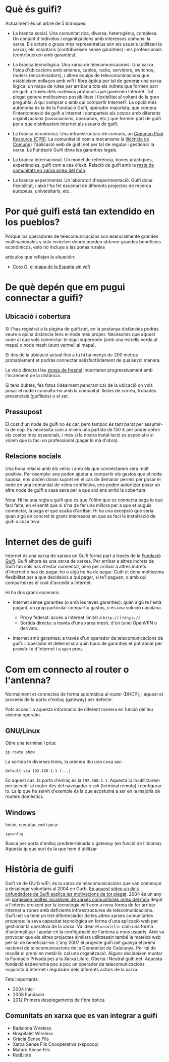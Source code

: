 # Què és guifi?

Actualment és un arbre de 5 branques:

- La branca social. Una comunitat rica, diversa, heterogènia, complexa. Un conjunt d'individus i organitzacions amb interessos comuns: la xarxa. Els actors o grups més representatius són els usuaris (utilitzen la xarxa), els voluntaris (contribueixen sense garanties) i els professionals (contribueixen amb garanties).

- La branca tecnològica. Una xarxa de telecomunicacions. Una xarxa física d'ubicacions amb antenes, cables, racks, servidors, switchos, routers (encaminadors), i altres equips de telecomunicacions que estableixen enllaços amb wifi i fibra òptica per tal de generar una xarxa lògica: un mapa de rutes per arribar a tots els indrets que formen part de guifi a través dels mateixos protocols que governen Internet. Tot plegat genera moltíssimes possibilitats i flexibilitat al voltant de la gran pregunta: A qui comprar o amb qui compartir Internet?. La opció més autònoma és la de la Fundació Guifi, operador majorista, que compra l'interconnexió de guifi a Internet i comparteix els costos amb diferents organitzacions (associacions, operadors, etc.) que formen part de guifi per a que distribueixin Internet als usuaris de guifi.

- La branca econòmica. Una infraestructura de comuns, un [Common Pool Resource (CPR)](https://en.wikipedia.org/wiki/Common-pool_resource). La comunitat té com a mecanisme la [llicència de Comuns](https://guifi.net/ComunsXOLN) i l'aplicació web de guifi.net per tal de regular i gestionar la xarxa. La Fundació Guifi dóna les garanties legals.

- La branca internacional. Un model de referència, bones pràctiques, experiències, guifi com a cas d'èxit. Relació de guifi amb la [resta de comunitats en xarxa arreu del món](https://en.wikipedia.org/wiki/List_of_wireless_community_networks_by_region).

- La branca experimental. Un laboratori d'experimentació. Guifi dona flexibilitat, i això l'ha fet escenari de diferents projectes de recerca europeus, universitaris, etc.

# Por qué guifi está tan extendido en los pueblos?

Porque los operadores de telecomunicacions son esencialmente grandes multinacionales y solo invierten donde pueden obtener grandes beneficios económicos, esto no incluye a las zonas rurales

artículos que reflejan la situación:

- [Cero G, el mapa de la España sin wifi](http://www.elmundo.es/sociedad/2017/04/24/58fa3de946163f36758b4639.html)

# De què depén que em pugui connectar a guifi?

## Ubicació i cobertura

Si t'has registrat a la pàgina de guifi.net, en la pestanya distàncies podràs veure a quina distància tens el node més proper. Necessites que aquest node al que vols connectar-te sigui supernode (amb una estrella verda al mapa) o node mesh (punt vermell al mapa).

Si des de la ubicació actual fins a tu hi ha menys de 200 metres probablement et podràs connectar satisfactòriament de qualsevol manera.

La visió directa i les [zones de fresnel](https://en.wikipedia.org/wiki/Fresnel_zone) importaran progressivament amb l'increment de la distància.

Si tens dubtes, fes fotos (idealment panoràmica) de la ubicació on vols posar el node i consulta-ho amb la comunitat: llistes de correu, trobades presencials (guifilabs) o el xat.

## Pressupost

El cost d'un node de guifi no és car, però tampoc és tant barat per assumir-lo de cop. Es necessita com a mínim una partida de 150 € per poder cobrir els costos més essencials, i més si la nostra instal·lació es especial o si volem que la faci un professional (pagar la mà d'obra).

## Relacions socials

Una bona relació amb els veïns i amb els que connectarem serà molt positiva. Per exemple: ens poden ajudar a compartir els gastos que el node suposa, ens poden donar suport en el cas de demanar permís per posar el node en una comunitat de veïns conflictiva, ens poden autoritzar posar un altre node de guifi a casa seva per a que així ens arribi la cobertura.

Nota: Hi ha una regla a guifi que és que l'últim que es connecta paga lo que faci falta, en el sentit que si s'ha de fer una millora per a que et puguis connectar, la paga el que acaba d'arribar. Hi ha una excepció que seria quan algú en concret té grans interessos en que es faci la instal·lació de guifi a casa teva.

# Internet des de guifi

Internet és una xarxa de xarxes on Guifi forma part a través de la [Fundació Guifi](https://stat.ripe.net/AS49835#tabId=at-a-glance). Guifi alhora és una xarxa de xarxes. Per arribar a altres indrets de Guifi tan sols has d'estar connectat, però per arribar a altres indrets d'Internet o has de pagar-ho o algú ho ha de pagar. Guifi et dona moltíssima flexibilitat per a que decideixis a qui pagar, si te'l paguen, o amb qui comparteixes el cost d'accedir a Internet.

Hi ha dos grans escenaris

- Internet sense garanties (o amb les teves garanties): quan algú te l'està pagant, un grup particular compartiu gastos, o és una solució casolana.
    - Proxy federat: accés a Internet limitat a `http://` i `https://`
    - Sortida directa: a través d'una xarxa mesh, d'un tunel OpenVPN o derivats.

- Internet amb garanties: a través d'un operador de telecomunicacions de guifi. L'operador et determinarà quin tipus de garanties et pot donar per proveïr-te d'Internet i a quin preu.

# Com em connecto al router o l'antenna?

Normalment et connectes de forma automàtica al router (DHCP), i aquest et proveeix de la porta d'enllaç (gateway) per defecte.

Pots accedir a aquesta informació de diferent manera en funció del teu sistema operatiu.

## GNU/Linux

Obre una terminal i pica:

`ip route show`

La sortida té diverses línies, la primera diu una cosa així:

`default via 192.168.1.1 (...)`

En aquest cas, la porta d'enllaç és la `192.168.1.1`. Aquesta ip la utilitzarem per accedir al router des del navegador o `ssh` (terminal remota) i configurar-lo. La ip que ha servit d'exemple és la que acostuma a ser en la majoria de routers domèstics.

## Windows

Inicio, ejecutar, `cmd` i pica:

`ipconfig`

Busca per porta d'enllaç predeterminada o gateway (en funció de l'idioma). Aquesta ip que surt és la que hem d'utilitzar

# Història de guifi

Guifi ve de GUrb wiFI, és la xarxa de telecomunicacions que van començar a desplegar voluntaris al 2004 en Gurb. [En aquest vídeo un dels cofundadors de Guifi explica les motivacions de tot plegat](https://www.youtube.com/watch?v=d_oTloORR30). 2004 és un any on [sorgeixen moltes iniciatives de xarxes comunitàries arreu del món](https://en.wikipedia.org/wiki/List_of_wireless_community_networks_by_region) degut a l'interès creixent per la tecnologia wifi com a nova forma de fer arribar internet a zones amb deficients infraestructures de telecomunicacions. Guifi.net va tenir un tret diferenciador de les altres xarxes comunitàries properes: la seva capacitat tecnològica en forma d'una aplicació web per gestionar la operativa de la xarxa. Va idear el `unsolclic` com una forma d'automatitzar i ajudar en la configuració de l'antena a nous usuaris. Això va provocar que els altres projectes similars utilitzessin també la mateixa web per tal de beneficiar-se. L'any 2007 el projecte guifi.net guanya el premi nacional de telecomunicacions de la Generalitat de Catalunya. Per tal de recollir el premi en metàl·lic cal una organització. Alguns decideixen muntar la Fundació Privada per a la Xarxa Lliure, Oberta i Neutral guifi.net. Aquesta fundació esdevindria poc a poc un operador de telecomunicacions majorista d'Internet i regulador dels diferents actors de la xarxa.

Fets importants:

- 2004 Inici
- 2008 Fundació
- 2012 Primers desplegaments de fibra òptica

## Comunitats en xarxa que es van integrar a guifi

- Badalona Wireless
- Hospitalet Wireless
- Gràcia Sense Fils
- Xarxa Sense Fils Coooperativa (xspcoop)
- Mataró Sense Fils
- RedLibre
